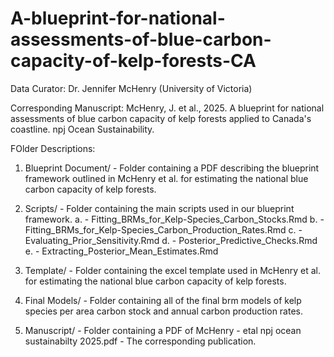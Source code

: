 # A-blueprint-for-national-assessments-of-blue-carbon-capacity-of-kelp-forests-CA
Data Curator: Dr. Jennifer McHenry (University of Victoria)

Corresponding Manuscript: McHenry, J. et al., 2025. A blueprint for national assessments of blue carbon capacity of kelp forests applied to Canada's coastline. npj Ocean Sustainability. 

FOlder Descriptions: 

1. Blueprint Document/ - Folder containing a PDF describing the blueprint framework outlined in McHenry et al. for estimating the national blue carbon capacity of kelp forests. 

2. Scripts/ - Folder containing the main scripts used in our blueprint framework.
   a. - Fitting_BRMs_for_Kelp-Species_Carbon_Stocks.Rmd
   b. - Fitting_BRMs_for_Kelp-Species_Carbon_Production_Rates.Rmd
   c. - Evaluating_Prior_Sensitivity.Rmd
   d. - Posterior_Predictive_Checks.Rmd
   e. - Extracting_Posterior_Mean_Estimates.Rmd

3. Template/ - Folder containing the excel template used in McHenry et al. for estimating the national blue carbon capacity of kelp forests.

4. Final Models/ - Folder containing all of the final brm models of kelp species per area carbon stock and annual carbon production rates.

5. Manuscript/ - Folder containing a PDF of McHenry - etal npj ocean sustainabilty 2025.pdf - The corresponding publication.


